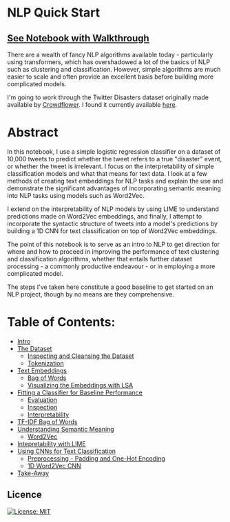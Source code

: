 # NLP Quick Start
## [See Notebook with Walkthrough](https://nbviewer.jupyter.org/github/IliaZenkov/NLP_basics_keras_nltk/blob/main/NLP_basics_keras_nltk.ipynb)

There are a wealth of fancy NLP algorithms available today - particularly using transformers, which has overshadowed a lot of the basics of NLP such as clustering and classification. However, simple algorithms are much easier to scale and often provide an excellent basis before building more complicated models.

I'm going to work through the Twitter Disasters dataset originally made available by [Crowdflower](https://appen.com/resources/datasets/). I found it currently available [here](https://data.world/crowdflower/disasters-on-social-media).

# Abstract

In this notebook, I use a simple logistic regression classifier on a dataset of 10,000 tweets to predict whether the tweet refers to a true "disaster" event, or whether the tweet is irrelevant. I focus on the interpretability of simple classification models and what that means for text data. I look at a few methods of creating text embeddings for NLP tasks and explain the use and demonstrate the significant advantages of incorporating semantic meaning into NLP tasks using models such as Word2Vec.

I extend on the interpretability of NLP models by using LIME to understand predictions made on Word2Vec embeddings, and finally, I attempt to incorporate the syntactic structure of tweets into a model's predictions by building a 1D CNN for text classification on top of Word2Vec embeddings. 

The point of this notebook is to serve as an intro to NLP to get direction for where and how to proceed in improving the performance of text clustering and classification algorithms, whether that entails further dataset processing - a commonly productive endeavour - or in employing a more complicated model.

The steps I've taken here constitute a good baseline to get started on an NLP project, though by no means are they comprehensive. 

# Table of Contents:
- [Intro](#Intro)
- [The Dataset](#The-Dataset)
  - [Inspecting and Cleansing the Dataset](#Inspecting-and-Cleansing-the-Dataset)
  - [Tokenization](#Tokenization)
- [Text Embeddings](#Text-Embeddings)
  - [Bag of Words](#Bag-of-Words)
  - [Visualizing the Embeddings with LSA](#Visualizing-the-Embeddings-with-LSA)
- [Fitting a Classifier for Baseline Performance](#Fitting-a-Classifier-for-Baseline-Performance)
  - [Evaluation](#Evaluation)
  - [Inspection](#Inspection)
  - [Interpretability](#Interpretability)
- [TF-IDF Bag of Words](#TF-IDF-Bag-of-Words)
- [Understanding Semantic Meaning](#Understanding-Semantic-Meaning)
  - [Word2Vec](#Word2Vec)
- [Intepretability with LIME](#Intepretability-with-LIME)
- [Using CNNs for Text Classification](#Using-CNNs-for-Text-Classification)
  - [Preprocessing - Padding and One-Hot Encoding](#Preprocessing-Padding-and-One-Hot-Encoding)
  - [1D Word2Vec CNN](#1D-Word2Vec-CNN)
- [Take-Away](#Take-Away)

## Licence

[![License: MIT](https://img.shields.io/badge/License-MIT-yellow.svg)](https://github.com/IliaZenkov/transformer-cnn-emotion-recognition/blob/main/LICENSE)
